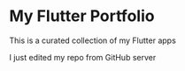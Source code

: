 # My Flutter Portfolio
This is a curated collection of my Flutter apps

I just edited my repo from GitHub server
